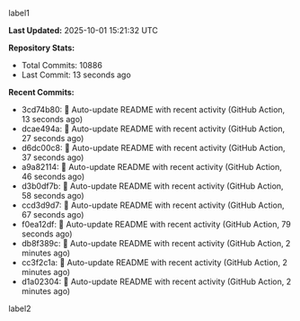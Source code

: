 
label1 
<!-- ACTIVITY_START -->
**Last Updated:** 2025-10-01 15:21:32 UTC

**Repository Stats:**
- Total Commits: 10886
- Last Commit: 13 seconds ago

**Recent Commits:**
- 3cd74b80: 🤖 Auto-update README with recent activity (GitHub Action, 13 seconds ago)
- dcae494a: 🤖 Auto-update README with recent activity (GitHub Action, 27 seconds ago)
- d6dc00c8: 🤖 Auto-update README with recent activity (GitHub Action, 37 seconds ago)
- a9a82114: 🤖 Auto-update README with recent activity (GitHub Action, 46 seconds ago)
- d3b0df7b: 🤖 Auto-update README with recent activity (GitHub Action, 58 seconds ago)
- ccd3d9d7: 🤖 Auto-update README with recent activity (GitHub Action, 67 seconds ago)
- f0ea12df: 🤖 Auto-update README with recent activity (GitHub Action, 79 seconds ago)
- db8f389c: 🤖 Auto-update README with recent activity (GitHub Action, 2 minutes ago)
- cc3f2c1a: 🤖 Auto-update README with recent activity (GitHub Action, 2 minutes ago)
- d1a02304: 🤖 Auto-update README with recent activity (GitHub Action, 2 minutes ago)
<!-- ACTIVITY_END -->

label2
